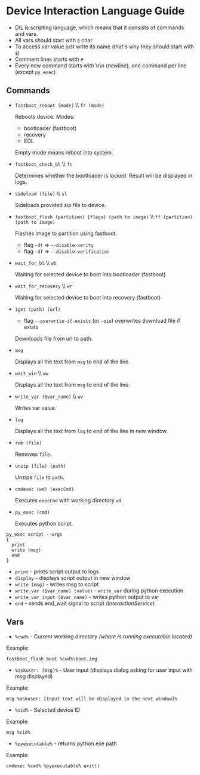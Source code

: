 # Device Interaction Language Guide
* DIL is scripting language, which means that it consists of commands and vars.
* All vars should start with `$` char
* To access var value just write its name (that's why they should start with `$`)
* Comment lines starts with `#`
* Every new command starts with \r\n (newline), one command per line (except `py_exec`)
## Commands
* `fastboot_reboot (mode)` \\\\ `fr (mode)`

  Reboots device. Modes:
  * bootloader (fastboot)
  * recovery
  * EDL
	
  Empty mode means reboot into system.

  
* `fastboot_check_bl` \\\\ `fc`

  Determines whether the bootloader is locked. Result will be displayed in logs.

* `sideload (file)` \\\\ `sl`

  Sideloads provided zip file to device.

  
* `fastboot_flash (partition) {flags} (path to image)` \\\\ `ff (partition) (path to image)`

  Flashes image to partition using fastboot.

  	* flag `-dt` => `--disable-verity`
  	* flag `-df` => `--disable-verification`

  
* `wait_for_bl` \\\\ `wb`

  Waiting for selected device to boot into bootloader (fastboot)

* `wait_for_recovery` \\\\ `wr`

  Waiting for selected device to boot into recovery (fastboot)

  
* `iget (path) (url)`
  
	* flag `--overwrite-if-exists` (or `-oie`) overwrites download file if exists

  Downloads file from url to path.

  
* `msg`

  Displays all the text from `msg` to end of the line.

  
* `wait_win` \\\\ `ww`

  Displays all the text from `msg` to end of the line.

  
* `write_var ($var_name)` \\\\ `wv`

  Writes var value.

  
* `log`

  Displays all the text from `log` to end of the line in new window.

  
* `rem (file)`

  Removes `file`.

  
* `unzip (file) (path)`

  Unzips `file` to `path`.

  
* `cmdexec (wd) (execCmd)`

  Executes `execCmd` with working directory `wd`.

* `py_exec (cmd)`

  Executes python script.
```
py_exec script --args
{
  print
  write (msg)
  end
}
```
* `print` - prints script output to logs
* `display` - displays script output in new window
* `write (msg)` - writes msg to script
* `write_var ($var_name) (value)` - `write_var` during python execution
* `write_var_input ($var_name)` - writes python output to var
* `end` - sends end_wait signal to script *(InteractionService)*
  
## Vars
* `%cwd%` - Current working directory *(where is running executable located)*
  
Example:
```
fastboot_flash boot %cwd%\boot.img
```

* `%askuser: [msg]%` - User input (displays dialog asking for user input with msg displayed) 
  
Example:
```
msg %askuser: [Input text will be displayed in the next window]%
```

* `%sid%` - Selected device ID
  
Example:
```
msg %sid%
```

* `%pyexecutable%` - returns python.exe path
  
Example:
```
cmdexec %cwd% %pyexecutable% exit()
```

